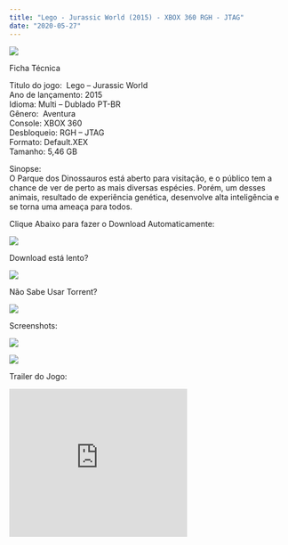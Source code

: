 ```yaml
---
title: "Lego - Jurassic World (2015) - XBOX 360 RGH - JTAG"
date: "2020-05-27"
---
```


[![](https://3.bp.blogspot.com/-hfv_D-W5XbU/Xs2vu2zqTdI/AAAAAAAAG9w/BUWd_jwDtQw0l1AJuTYRNpdwXp5fOinwACLcBGAsYHQ/s400/Screenshot_2.png)](https://3.bp.blogspot.com/-hfv_D-W5XbU/Xs2vu2zqTdI/AAAAAAAAG9w/BUWd_jwDtQw0l1AJuTYRNpdwXp5fOinwACLcBGAsYHQ/s1600/Screenshot_2.png)

Ficha Técnica

Titulo do jogo:  Lego – Jurassic World  
Ano de lançamento: 2015  
Idioma: Multi – Dublado PT-BR  
Gênero:  Aventura  
Console: XBOX 360  
Desbloqueio: RGH – JTAG  
Formato: Default.XEX  
Tamanho: 5,46 GB

  
Sinopse:  
O Parque dos Dinossauros está aberto para visitação, e o público tem a chance de ver de perto as mais diversas espécies. Porém, um desses animais, resultado de experiência genética, desenvolve alta inteligência e se torna uma ameaça para todos.

Clique Abaixo para fazer o Download Automaticamente:

[![](https://1.bp.blogspot.com/-eNerQjlxWXg/Xsyoy1YwxPI/AAAAAAAAG8o/qs-0XGNQDR4jSn0uGinE3EzKZZ6GoZnEACPcBGAYYCw/s1600/LINK1.png)](https://zee.gl/dE2jTr)

Download está lento? 

[![](https://1.bp.blogspot.com/-QBDuGFKyRJI/XsypYtiebuI/AAAAAAAAG8w/2RjkhEnbyOwqZwiSxt3jP8uux5MWubGIACLcBGAsYHQ/s1600/LINK3.png)](https://ultragames-torrents.blogspot.com/2020/05/como-acelerar-torrents.html)

Não Sabe Usar Torrent?

[![](https://1.bp.blogspot.com/-z801RGeeaF0/XsypYEdLUrI/AAAAAAAAG8s/Mg8nVcYZpQox_qkNZQ6YLcR9F0FWCX6FwCPcBGAYYCw/s1600/LINK2.png)](https://ultragames-torrents.blogspot.com/2020/04/como-baixar-jogos-com-o-utorrent.html)

Screenshots:

[![](https://1.bp.blogspot.com/-cA2jksirrjU/Xs2w_feESBI/AAAAAAAAG-A/ueNKk9zHfModpzx8K-hcuYAXqu50yuOJwCLcBGAsYHQ/s320/unnamed.jpg)](https://1.bp.blogspot.com/-cA2jksirrjU/Xs2w_feESBI/AAAAAAAAG-A/ueNKk9zHfModpzx8K-hcuYAXqu50yuOJwCLcBGAsYHQ/s1600/unnamed.jpg)

[![](https://1.bp.blogspot.com/-mKb58VNzLIQ/Xs2w_DsCiZI/AAAAAAAAG98/sIhAyZXQuZ4irhT82TNugBy9hV3onjONwCLcBGAsYHQ/s320/maxresdefault{6caa0e5ef0219ce007afa4c746f50f86dd31afbe5a3c480f6348caee85338f74}2B{6caa0e5ef0219ce007afa4c746f50f86dd31afbe5a3c480f6348caee85338f74}25286{6caa0e5ef0219ce007afa4c746f50f86dd31afbe5a3c480f6348caee85338f74}2529.jpg)](https://1.bp.blogspot.com/-mKb58VNzLIQ/Xs2w_DsCiZI/AAAAAAAAG98/sIhAyZXQuZ4irhT82TNugBy9hV3onjONwCLcBGAsYHQ/s1600/maxresdefault{6caa0e5ef0219ce007afa4c746f50f86dd31afbe5a3c480f6348caee85338f74}2B{6caa0e5ef0219ce007afa4c746f50f86dd31afbe5a3c480f6348caee85338f74}25286{6caa0e5ef0219ce007afa4c746f50f86dd31afbe5a3c480f6348caee85338f74}2529.jpg)

Trailer do Jogo:

<iframe width="320" height="266" class="YOUTUBE-iframe-video" data-thumbnail-src="https://i.ytimg.com/vi/3uwMdOPx7Rw/0.jpg" src="https://www.youtube.com/embed/3uwMdOPx7Rw?feature=player_embedded" frameborder="0" allowfullscreen></iframe>
